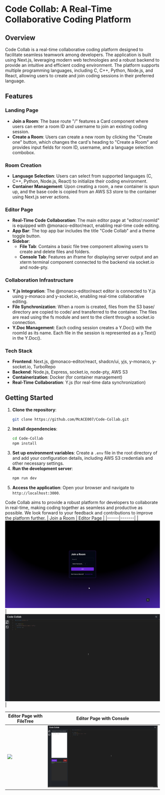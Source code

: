 # Code Collab: A Real-Time Collaborative Coding Platform

## Overview
Code Collab is a real-time collaborative coding platform designed to facilitate seamless teamwork among developers. The application is built using Next.js, leveraging modern web technologies and a robust backend to provide an intuitive and efficient coding environment. The platform supports multiple programming languages, including C, C++, Python, Node.js, and React, allowing users to create and join coding sessions in their preferred language.

## Features

### Landing Page
- **Join a Room**: The base route "/" features a Card component where users can enter a room ID and username to join an existing coding session.
- **Create a Room**: Users can create a new room by clicking the "Create one" button, which changes the card's heading to "Create a Room" and provides input fields for room ID, username, and a language selection combobox.

### Room Creation
- **Language Selection**: Users can select from supported languages (C, C++, Python, Node.js, React) to initialize their coding environment.
- **Container Management**: Upon creating a room, a new container is spun up, and the base code is copied from an AWS S3 store to the container using Next.js server actions.

### Editor Page
- **Real-Time Code Collaboration**: The main editor page at "editor/:roomId" is equipped with @monaco-editor/react, enabling real-time code editing.
- **App Bar**: The top app bar includes the title "Code Collab" and a theme toggle button.
- **Sidebar**: 
  - **File Tab**: Contains a basic file tree component allowing users to create and delete files and folders.
  - **Console Tab**: Features an iframe for displaying server output and an xterm terminal component connected to the backend via socket.io and node-pty.

### Collaboration Infrastructure
- **Y.js Integration**: The @monaco-editor/react editor is connected to Y.js using y-monaco and y-socket.io, enabling real-time collaborative editing.
- **File Synchronization**: When a room is created, files from the S3 base/<language> directory are copied to code/<roomId> and transferred to the container. The files are read using the fs module and sent to the client through a socket.io connection.
- **Y.Doc Management**: Each coding session creates a Y.Doc() with the roomId as its name. Each file in the session is represented as a y.Text() in the Y.Doc().

### Tech Stack
- **Frontend**: Next.js, @monaco-editor/react, shadcn/ui, yjs, y-monaco, y-socket.io, TurboRepo
- **Backend**: Node.js, Express, socket.io, node-pty, AWS S3
- **Containerization**: Docker (for container management)
- **Real-Time Collaboration**: Y.js (for real-time data synchronization)

## Getting Started
1. **Clone the repository**: 
    ```bash
    git clone https://github.com/McACE007/Code-Collab.git
    ```
2. **Install dependencies**:
    ```bash
    cd Code-Collab
    npm install
    ```
3. **Set up environment variables**:
   Create a `.env` file in the root directory of and add your configuration details, including AWS S3 credentials and other necessary settings.
4. **Run the development server**:
    ```bash
    npm run dev
    ```
5. **Access the application**:
   Open your browser and navigate to `http://localhost:3000`.

Code Collab aims to provide a robust platform for developers to collaborate in real-time, making coding together as seamless and productive as possible. We look forward to your feedback and contributions to improve the platform further.
 | Join a Room | Editor Page |
|------|-------|
|<img src="./screenshots/join-a-room.png" width="600">|<img src="screenshots/editor.png" width="600">|

| Editor Page with FileTree  | Editor Page with Console  |
|------|-------|
|<img src="./screenshots/editor-with-filetree" width="600">|<img src="screenshots/editor-with-console.png" width="600">|
